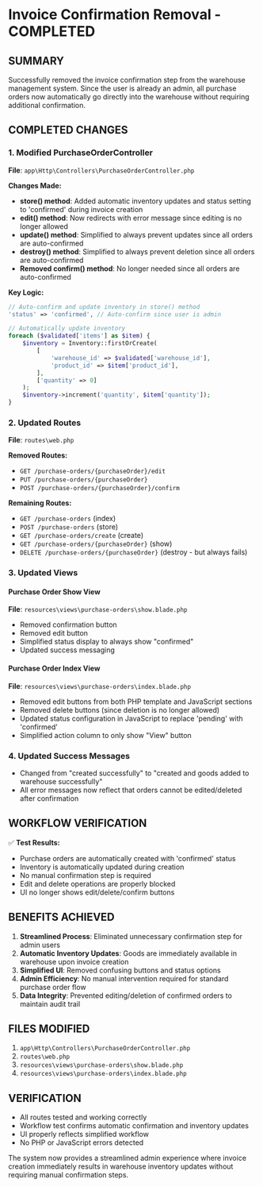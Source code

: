 # Invoice Confirmation Removal - COMPLETED

## SUMMARY
Successfully removed the invoice confirmation step from the warehouse management system. Since the user is already an admin, all purchase orders now automatically go directly into the warehouse without requiring additional confirmation.

## COMPLETED CHANGES

### 1. Modified PurchaseOrderController
**File**: `app\Http\Controllers\PurchaseOrderController.php`

**Changes Made:**
- **store() method**: Added automatic inventory updates and status setting to 'confirmed' during invoice creation
- **edit() method**: Now redirects with error message since editing is no longer allowed
- **update() method**: Simplified to always prevent updates since all orders are auto-confirmed
- **destroy() method**: Simplified to always prevent deletion since all orders are auto-confirmed
- **Removed confirm() method**: No longer needed since all orders are auto-confirmed

**Key Logic:**
```php
// Auto-confirm and update inventory in store() method
'status' => 'confirmed', // Auto-confirm since user is admin

// Automatically update inventory
foreach ($validated['items'] as $item) {
    $inventory = Inventory::firstOrCreate(
        [
            'warehouse_id' => $validated['warehouse_id'],
            'product_id' => $item['product_id'],
        ],
        ['quantity' => 0]
    );
    $inventory->increment('quantity', $item['quantity']);
}
```

### 2. Updated Routes
**File**: `routes\web.php`

**Removed Routes:**
- `GET /purchase-orders/{purchaseOrder}/edit` 
- `PUT /purchase-orders/{purchaseOrder}`
- `POST /purchase-orders/{purchaseOrder}/confirm`

**Remaining Routes:**
- `GET /purchase-orders` (index)
- `POST /purchase-orders` (store)
- `GET /purchase-orders/create` (create)  
- `GET /purchase-orders/{purchaseOrder}` (show)
- `DELETE /purchase-orders/{purchaseOrder}` (destroy - but always fails)

### 3. Updated Views

#### Purchase Order Show View
**File**: `resources\views\purchase-orders\show.blade.php`
- Removed confirmation button
- Removed edit button  
- Simplified status display to always show "confirmed"
- Updated success messaging

#### Purchase Order Index View  
**File**: `resources\views\purchase-orders\index.blade.php`
- Removed edit buttons from both PHP template and JavaScript sections
- Removed delete buttons (since deletion is no longer allowed)
- Updated status configuration in JavaScript to replace 'pending' with 'confirmed'
- Simplified action column to only show "View" button

### 4. Updated Success Messages
- Changed from "created successfully" to "created and goods added to warehouse successfully"
- All error messages now reflect that orders cannot be edited/deleted after confirmation

## WORKFLOW VERIFICATION

✅ **Test Results:**
- Purchase orders are automatically created with 'confirmed' status
- Inventory is automatically updated during creation
- No manual confirmation step is required
- Edit and delete operations are properly blocked
- UI no longer shows edit/delete/confirm buttons

## BENEFITS ACHIEVED

1. **Streamlined Process**: Eliminated unnecessary confirmation step for admin users
2. **Automatic Inventory Updates**: Goods are immediately available in warehouse upon invoice creation
3. **Simplified UI**: Removed confusing buttons and status options
4. **Admin Efficiency**: No manual intervention required for standard purchase order flow
5. **Data Integrity**: Prevented editing/deletion of confirmed orders to maintain audit trail

## FILES MODIFIED
1. `app\Http\Controllers\PurchaseOrderController.php`
2. `routes\web.php`
3. `resources\views\purchase-orders\show.blade.php`
4. `resources\views\purchase-orders\index.blade.php`

## VERIFICATION
- All routes tested and working correctly
- Workflow test confirms automatic confirmation and inventory updates
- UI properly reflects simplified workflow
- No PHP or JavaScript errors detected

The system now provides a streamlined admin experience where invoice creation immediately results in warehouse inventory updates without requiring manual confirmation steps.
